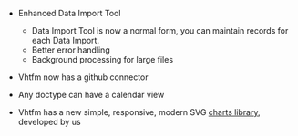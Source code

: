 - Enhanced Data Import Tool
	- Data Import Tool is now a normal form, you can maintain records for each Data Import.
	- Better error handling
	- Background processing for large files

- Vhtfm now has a github connector

- Any doctype can have a calendar view

- Vhtfm has a new simple, responsive, modern SVG [charts library](https://github.com/vhtfm/charts), developed by us